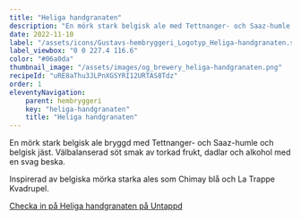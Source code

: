 ```yaml
---
title: "Heliga handgranaten"
description: "En mörk stark belgisk ale med Tettnanger- och Saaz-humle och belgisk abbeyjäst. Inspirerad av belgiska kvadrupels som Chimay blå och La Trappe Kvadrupel."
date: 2022-11-10
label: "/assets/icons/Gustavs-hembryggeri_Logotyp_Heliga-handgranaten.svg#heliga-handgranaten"
label_viewbox: "0 0 227.4 116.6"
color: "#06a0da"
thumbnail_image: "/assets/images/og_brewery_heliga-handgranaten.png"
recipeId: "uRE8aThu3JLPnXGSYRI12URTAS8Tdz"
order: 1
eleventyNavigation:
    parent: hembryggeri
    key: "heliga-handgranaten"
    title: "Heliga handgranaten"
---
```


En mörk stark belgisk ale bryggd med Tettnanger- och Saaz-humle och belgisk jäst. Välbalanserad söt smak av torkad frukt, dadlar och alkohol med en svag beska.

Inspirerad av belgiska mörka starka ales som Chimay blå och La Trappe Kvadrupel.

[Checka in på Heliga handgranaten på Untappd](https://untappd.com/b/gustavs-hembryggeri-heliga-handgranaten/5197003)